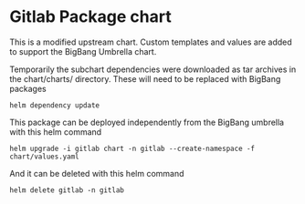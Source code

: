 # Gitlab Package chart

This is a modified upstream chart. Custom templates and values are added to support the BigBang Umbrella chart.

Temporarily the subchart dependencies were downloaded as tar archives in the chart/charts/ directory.  These will need to be replaced with BigBang packages
```
helm dependency update
```

This package can be deployed independently from the BigBang umbrella with this helm command
```
helm upgrade -i gitlab chart -n gitlab --create-namespace -f chart/values.yaml
```

And it can be deleted with this helm command
```
helm delete gitlab -n gitlab
```

